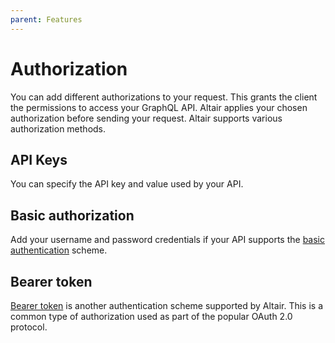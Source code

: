 ```yaml
---
parent: Features
---
```


# Authorization

You can add different authorizations to your request. This grants the client the permissions to access your GraphQL API. Altair applies your chosen authorization before sending your request. Altair supports various authorization methods.

## API Keys

You can specify the API key and value used by your API.

## Basic authorization

Add your username and password credentials if your API supports the [basic authentication](https://datatracker.ietf.org/doc/html/rfc7617) scheme.

## Bearer token

[Bearer token](https://datatracker.ietf.org/doc/html/rfc6750) is another authentication scheme supported by Altair. This is a common type of authorization used as part of the popular OAuth 2.0 protocol.

